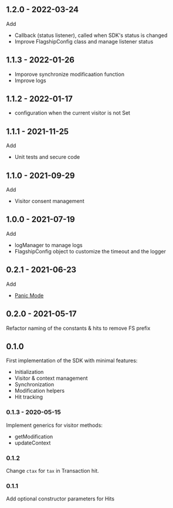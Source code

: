 ## 1.2.0 - 2022-03-24

Add

- Callback (status listener), called when SDK's status is changed
- Improve FlagshipConfig class and manage listener status

## 1.1.3 - 2022-01-26

- Imporove synchronize modificaation function
- Improve logs

## 1.1.2 - 2022-01-17

- configuration when the current visitor is not Set

## 1.1.1 - 2021-11-25

Add

- Unit tests and secure code

## 1.1.0 - 2021-09-29

Add

- Visitor consent management

## 1.0.0 - 2021-07-19

Add

- logManager to manage logs
- FlagshipConfig object to customize the timeout and the logger

## 0.2.1 - 2021-06-23

Add

- [Panic Mode](https://developers.flagship.io/docs/glossary#panic-mode)

## 0.2.0 - 2021-05-17

Refactor naming of the constants & hits to remove FS prefix

## 0.1.0

First implementation of the SDK with minimal features:

- Initialization
- Visitor & context management
- Synchronization
- Modification helpers
- Hit tracking

### 0.1.3 - 2020-05-15

Implement generics for visitor methods:

- getModification
- updateContext

### 0.1.2

Change `ctax` for `tax` in Transaction hit.

### 0.1.1

Add optional constructor parameters for Hits
